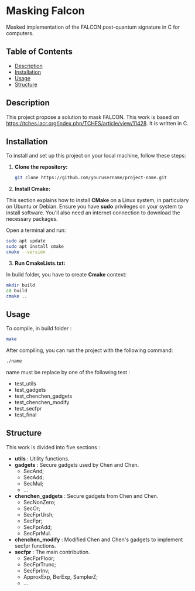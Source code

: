 # Masking Falcon

Masked implementation of the FALCON post-quantum signature in C for computers.

## Table of Contents
- [Description](#description)
- [Installation](#installation)
- [Usage](#usage)
- [Structure](#structure)
## Description

This project propose a solution to mask FALCON. This work is based on https://tches.iacr.org/index.php/TCHES/article/view/11428. It is written in C.

## Installation

To install and set up this project on your local machine, follow these steps:

1. **Clone the repository:**

   ```bash
   git clone https://github.com/yourusername/project-name.git
   ```
   
2. **Install Cmake:**

This section explains how to install **CMake** on a Linux system, in particulary on Ubuntu or Debian.
Ensure you have **sudo** privileges on your system to install software. You'll also need an internet connection to download the necessary packages.

   Open a terminal and run:

   ```bash
   sudo apt update
   sudo apt install cmake
   cmake --version
   ```
   
3. **Run CmakeLists.txt:**
   
In build folder, you have to create **Cmake** context:

   ```bash
   mkdir build
   cd build
   cmake ..
   ```
## Usage

To compile, in build folder :

   ```bash
   make
   ```
After compiling, you can run the project with the following command:

```bash
./name
```
name must be replace by one of the following test : 
- test_utils
- test_gadgets
- test_chenchen_gadgets
- test_chenchen_modify
- test_secfpr
- test_final

## Structure

This work is divided into five sections :
- **utils** : Utility functions.
- **gadgets** : Secure gadgets used by Chen and Chen.
   - SecAnd;
   - SecAdd;
   - SecMul;
   - ...
- **chenchen_gadgets** : Secure gadgets from Chen and Chen.
   - SecNonZero;
   - SecOr;
   - SecFprUrsh;
   - SecFpr;
   - SecFprAdd;
   - SecFprMul.
- **chenchen_modify** : Modified Chen and Chen's gadgets to implement secfpr functions.
- **secfpr** : The main contribution.
   - SecFprFloor;
   - SecFprTrunc;
   - SecFprInv;
   - ApproxExp, BerExp, SamplerZ;
   - ...
